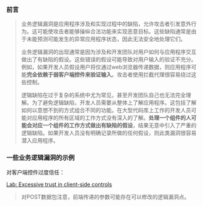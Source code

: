 ### 前言

>业务逻辑漏洞是应用程序涉及和实现过程中的缺陷，允许攻击者引发意外行为。这可能使攻击者能够操纵合法功能来实现恶意目标。这些缺陷通常是由于未能预测可能发生的异常应用程序状态，因此无法安全地处理它们。
>
>业务逻辑漏洞的出现通常是因为涉及和开发团队对用户如何与应用程序交互做出了有缺陷的假设。这些错误的假设可能导致对用户输入的验证不充分。例如，如果开发人员假设用户将仅通过web浏览器传递数据，则应用程序可能**完全依赖于弱客户端控件来验证输入**。攻击者使用拦截代理很容易绕过这些控制。
>
>逻辑缺陷在过于复杂的系统中尤为常见，甚至开发团队自己也无法完全理解。为了避免逻辑缺陷，开发人员需要从整体上了解应用程序。这包括了解如何以意想不到的方式组合不同的功能。在大型代码库上工作的开发人员可能对应用程序的所有区域的工作方式没有深入的了解。**处理一个组件的人可能会对应一个组件的工作方式做出有缺陷的假设**，结果无意中引入了严重的逻辑缺陷。如果开发人员没有明确记录所做的任何假设，则此类漏洞很容易潜入应用程序。

### 一些业务逻辑漏洞的示例

对客户端控件过度信任：

[Lab: Excessive trust in client-side controls ](https://portswigger.net/web-security/logic-flaws/examples/lab-logic-flaws-excessive-trust-in-client-side-controls)

>对POST数据包注意，前端传递的参数可能存在可以修改的逻辑漏洞点。

